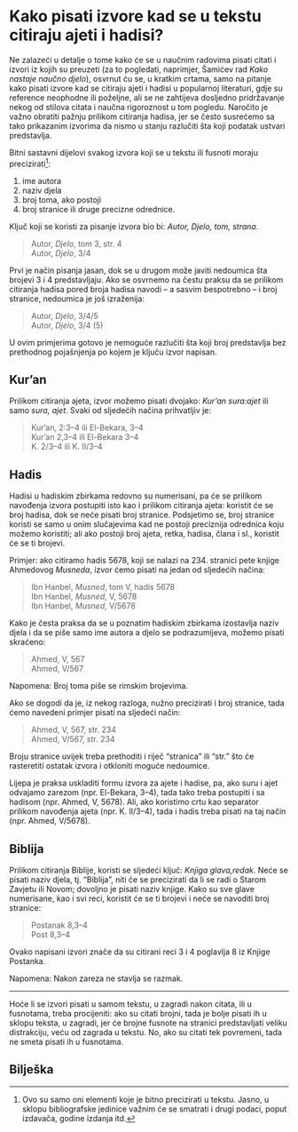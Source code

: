 # Kako pisati izvore kad se u tekstu citiraju ajeti i hadisi?

Ne zalazeći u detalje o tome kako će se u naučnim radovima pisati citati i izvori iz kojih su preuzeti (za to pogledati, naprimjer, Šamićev rad *Kako nastaje naučno djelo*), osvrnut ću se, u kratkim crtama, samo na pitanje kako pisati izvore kad se citiraju ajeti i hadisi u popularnoj literaturi, gdje su reference neophodne ili poželjne, ali se ne zahtijeva dosljedno pridržavanje nekog od stilova citata i naučna rigoroznost u tom pogledu. Naročito je važno obratiti pažnju prilikom citiranja hadisa, jer se često susrećemo sa tako prikazanim izvorima da nismo u stanju razlučiti šta koji podatak ustvari predstavlja.

Bitni sastavni dijelovi svakog izvora koji se u tekstu ili fusnoti moraju precizirati[^1]:

1.  ime autora
2.  naziv djela
3.  broj toma, ako postoji
4.  broj stranice ili druge precizne odrednice.

Ključ koji se koristi za pisanje izvora bio bi: *Autor, Djelo, tom, strana*.

> Autor, *Djelo*, tom 3, str. 4  
> Autor, *Djelo*, 3/4

Prvi je način pisanja jasan, dok se u drugom može javiti nedoumica šta brojevi 3 i 4 predstavljaju. Ako se osvrnemo na čestu praksu da se prilikom citiranja hadisa pored broja hadisa navodi – a sasvim bespotrebno – i broj stranice, nedoumica je još izraženija:

> Autor, *Djelo*, 3/4/5  
> Autor, *Djelo*, 3/4 (5)

U ovim primjerima gotovo je nemoguće razlučiti šta koji broj predstavlja bez prethodnog pojašnjenja po kojem je ključu izvor napisan.

## Kur’an

Prilikom citiranja ajeta, izvor možemo pisati dvojako: *Kur’an sura:ajet* ili samo *sura, ajet*. Svaki od sljedećih načina prihvatljiv je:

> Kur’an, 2:3–4 ili El-Bekara, 3–4  
> Kur’an 2,3–4 ili El-Bekara 3–4  
> K. 2/3–4 ili K. II/3–4

## Hadis

Hadisi u hadiskim zbirkama redovno su numerisani, pa će se prilikom navođenja izvora postupiti isto kao i prilikom citiranja ajeta: koristit će se broj hadisa, dok se neće pisati broj stranice. Podsjetimo se, broj stranice koristi se samo u onim slučajevima kad ne postoji preciznija odrednica koju možemo koristiti; ali ako postoji broj ajeta, retka, hadisa, člana i sl., koristit će se ti brojevi.

Primjer: ako citiramo hadis 5678, koji se nalazi na 234. stranici pete knjige Ahmedovog *Musneda*, izvor ćemo pisati na jedan od sljedećih načina:

> Ibn Hanbel, *Musned*, tom V, hadis 5678  
> Ibn Hanbel, *Musned*, V, 5678  
> Ibn Hanbel, *Musned*, V/5678

Kako je česta praksa da se u poznatim hadiskim zbirkama izostavlja naziv djela i da se piše samo ime autora a djelo se podrazumijeva, možemo pisati skraćeno:

> Ahmed, V, 567  
> Ahmed, V/567

Napomena: Broj toma piše se rimskim brojevima.

Ako se dogodi da je, iz nekog razloga, nužno precizirati i broj stranice, tada ćemo navedeni primjer pisati na sljedeći način:

> Ahmed, V, 567, str. 234  
> Ahmed, V/567, str. 234

Broju stranice uvijek treba prethoditi i riječ “stranica” ili “str.” što će rasteretiti ostatak izvora i otkloniti moguće nedoumice.

Lijepa je praksa uskladiti formu izvora za ajete i hadise, pa, ako suru i ajet odvajamo zarezom (npr. El-Bekara, 3–4), tada tako treba postupiti i sa hadisom (npr. Ahmed, V, 5678). Ali, ako koristimo crtu kao separator prilikom navođenja ajeta (npr. K. II/3–4), tada i hadis treba pisati na taj način (npr. Ahmed, V/5678).

## Biblija

Prilikom citiranja Biblije, koristi se sljedeći ključ: *Knjiga glava,redak*. Neće se pisati naziv djela, tj. “Biblija”, niti će se precizirati da li se radi o Starom Zavjetu ili Novom; dovoljno je pisati naziv knjige. Kako su sve glave numerisane, kao i svi reci, koristit će se ti brojevi i neće se navoditi broj stranice:

> Postanak 8,3–4  
> Post 8,3–4

Ovako napisani izvori znače da su citirani reci 3 i 4 poglavlja 8 iz Knjige Postanka.

Napomena: Nakon zareza ne stavlja se razmak.

***

Hoće li se izvori pisati u samom tekstu, u zagradi nakon citata, ili u fusnotama, treba procijeniti: ako su citati brojni, tada je bolje pisati ih u sklopu teksta, u zagradi, jer će brojne fusnote na stranici predstavljati veliku distrakciju, veću od zagrada u tekstu. No, ako su citati tek povremeni, tada ne smeta pisati ih u fusnotama.

## Bilješka

[^1]: Ovo su samo oni elementi koje je bitno precizirati u tekstu. Jasno, u sklopu bibliografske jedinice važnim će se smatrati i drugi podaci, poput izdavača, godine izdanja itd.
